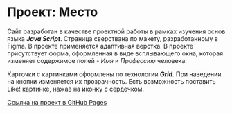 # Проект: Место

Сайт разработан в качестве проектной работы в рамках изучения основ языка ***Java Script***. Страница сверствана по макету, разработанному в Figma. В проекте применяется адаптивная верстка. В проекте присутствует форма, оформленная в виде всплывающего окна, которая изменяет содержимое полей - *Имя* и *Профессию* человека. 

Карточки с картинками оформлены по технологии ***Grid***. При наведении на кнопки изменяется их прозрачность. Есть возможность поставить Like! картинке, нажав на иконку с сердечком.

[Cсылка на проект в GitHub Pages](https://kudenikov.github.io/mesto/)

